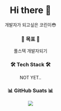 <h1 align="center"> Hi there 👋 </h1>

<p align="center">
개발자가 되고싶은 코린이😳

<h3 align="center"> 👊 목표 👊 </h3>
<p align="center"> 풀스텍 개발자되기

<h3 align="center"> 🛠 Tech Stack 🛠 </h3>
<p align="center">
NOT YET..

<h3 align="center"> 📊 GitHub Suats 📊 </h3>
<p align="center"> 
  <img src="https://github-readme-stats.vercel.app/api?username=eunmig&theme=vue&show_icons=true"/></a>